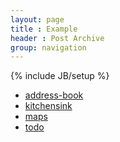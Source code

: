 ```yaml
---
layout: page
title : Example
header : Post Archive
group: navigation
---
```

{% include JB/setup %}

+ [address-book](./assets/x-ui-1.1.1/example/address-book/index.html)
+ [kitchensink](./assets/x-ui-1.1.1/example/kitchensink/index.html)
+ [maps](./assets/x-ui-1.1.1/example/maps/index.html)
+ [todo](./assets/x-ui-1.1.1/example/todo/index.html)